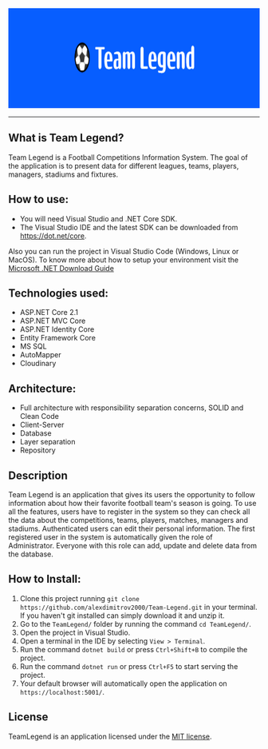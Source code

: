 <img src="/logos/teamlegend-logo.png" width="1100" height="200" />

---
## What is Team Legend?
Team Legend is a Football Competitions Information System. 
The goal of the application is to present data for different leagues, teams, players, managers, stadiums and fixtures.

## How to use:
- You will need Visual Studio and .NET Core SDK.
- The Visual Studio IDE and the latest SDK can be downloaded from https://dot.net/core.

Also you can run the project in Visual Studio Code (Windows, Linux or MacOS).
To know more about how to setup your environment visit the [Microsoft .NET Download Guide](https://www.microsoft.com/net/download)

## Technologies used:
- ASP&#46;NET Core 2.1
- ASP&#46;NET MVC Core
- ASP&#46;NET Identity Core
- Entity Framework Core
- MS SQL
- AutoMapper
- Cloudinary

## Architecture:
- Full architecture with responsibility separation concerns, SOLID and Clean Code
- Client-Server
- Database
- Layer separation
- Repository

## Description
Team Legend is an application that gives its users the opportunity to follow information about how their favorite football team's season is going. To use all the features, users have to register in the system so they can check all the data about the competitions, teams, players, matches, managers and stadiums. Authenticated users can edit their personal information. The first registered user in the system is automatically given the role of Administrator. Everyone with this role can add, update and delete data from the database.

## How to Install:
1. Clone this project running `git clone https://github.com/alexdimitrov2000/Team-Legend.git` in your terminal. If you haven't git installed can simply download it and unzip it.
2. Go to the `TeamLegend/` folder by running the command `cd TeamLegend/`.
3. Open the project in Visual Studio.
4. Open a terminal in the IDE by selecting `View > Terminal`.
5. Run the command `dotnet build` or press `Ctrl+Shift+B` to compile the project.
6. Run the command `dotnet run` or press `Ctrl+F5` to start serving the project.
7. Your default browser will automatically open the application on `https://localhost:5001/`.

## License
TeamLegend is an application licensed under the [MIT license](LICENSE.txt).
